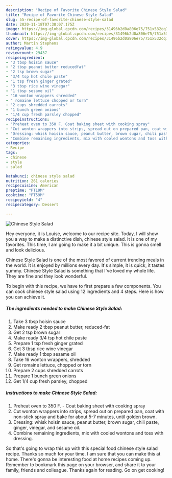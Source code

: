 ```yaml
---
description: "Recipe of Favorite Chinese Style Salad"
title: "Recipe of Favorite Chinese Style Salad"
slug: 55-recipe-of-favorite-chinese-style-salad
date: 2020-11-18T07:38:07.175Z
image: https://img-global.cpcdn.com/recipes/31496b2d0a806e75/751x532cq70/chinese-style-salad-recipe-main-photo.jpg
thumbnail: https://img-global.cpcdn.com/recipes/31496b2d0a806e75/751x532cq70/chinese-style-salad-recipe-main-photo.jpg
cover: https://img-global.cpcdn.com/recipes/31496b2d0a806e75/751x532cq70/chinese-style-salad-recipe-main-photo.jpg
author: Martin Stephens
ratingvalue: 4.9
reviewcount: 29437
recipeingredient:
- "3 tbsp hoisin sauce"
- "2 tbsp peanut butter reducedfat"
- "2 tsp brown sugar"
- "3/4 tsp hot chile paste"
- "1 tsp fresh ginger grated"
- "3 tbsp rice wine vinegar"
- "1 tbsp sesame oil"
- "16 wonton wrappers shredded"
- " romaine lettuce chopped or torn"
- "2 cups shredded carrots"
- "1 bunch green onions"
- "1/4 cup fresh parsley chopped"
recipeinstructions:
- "Preheat oven to 350 F. Coat baking sheet with cooking spray"
- "Cut wonton wrappers into strips, spread out on prepared pan, coat with non-stick spray and bake for about 5-7 minutes, until golden brown."
- "Dressing: whisk hoisin sauce, peanut butter, brown sugar, chili paste, ginger, vinegar, and sesame oil."
- "Combine remaining ingredients, mix with cooled wontons and toss with dressing."
categories:
- Recipe
tags:
- chinese
- style
- salad

katakunci: chinese style salad 
nutrition: 261 calories
recipecuisine: American
preptime: "PT19M"
cooktime: "PT59M"
recipeyield: "4"
recipecategory: Dessert

---
```



![Chinese Style Salad](https://img-global.cpcdn.com/recipes/31496b2d0a806e75/751x532cq70/chinese-style-salad-recipe-main-photo.jpg)

Hey everyone, it is Louise, welcome to our recipe site. Today, I will show you a way to make a distinctive dish, chinese style salad. It is one of my favorites. This time, I am going to make it a bit unique. This is gonna smell and look delicious.

Chinese Style Salad is one of the most favored of current trending meals in the world. It is enjoyed by millions every day. It's simple, it is quick, it tastes yummy. Chinese Style Salad is something that I've loved my whole life. They are fine and they look wonderful.




To begin with this recipe, we have to first prepare a few components. You can cook chinese style salad using 12 ingredients and 4 steps. Here is how you can achieve it.

<!--inarticleads1-->

##### The ingredients needed to make Chinese Style Salad:

1. Take 3 tbsp hoisin sauce
1. Make ready 2 tbsp peanut butter, reduced-fat
1. Get 2 tsp brown sugar
1. Make ready 3/4 tsp hot chile paste
1. Prepare 1 tsp fresh ginger grated
1. Get 3 tbsp rice wine vinegar
1. Make ready 1 tbsp sesame oil
1. Take 16 wonton wrappers, shredded
1. Get  romaine lettuce, chopped or torn
1. Prepare 2 cups shredded carrots
1. Prepare 1 bunch green onions
1. Get 1/4 cup fresh parsley, chopped




<!--inarticleads2-->

##### Instructions to make Chinese Style Salad:

1. Preheat oven to 350 F. - Coat baking sheet with cooking spray
1. Cut wonton wrappers into strips, spread out on prepared pan, coat with non-stick spray and bake for about 5-7 minutes, until golden brown.
1. Dressing: whisk hoisin sauce, peanut butter, brown sugar, chili paste, ginger, vinegar, and sesame oil.
1. Combine remaining ingredients, mix with cooled wontons and toss with dressing.




So that's going to wrap this up with this special food chinese style salad recipe. Thanks so much for your time. I am sure that you can make this at home. There's gonna be interesting food at home recipes coming up. Remember to bookmark this page on your browser, and share it to your family, friends and colleague. Thanks again for reading. Go on get cooking!
